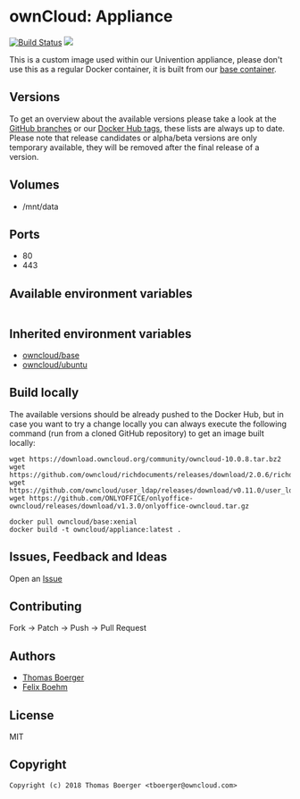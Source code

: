 # ownCloud: Appliance

[![Build Status](https://drone.owncloud.com/api/badges/owncloud-docker/appliance/status.svg)](https://drone.owncloud.com/owncloud-docker/appliance)
[![](https://images.microbadger.com/badges/image/owncloud/appliance.svg)](https://microbadger.com/images/owncloud/appliance "Get your own image badge on microbadger.com")

This is a custom image used within our Univention appliance, please don't use this as a regular Docker container, it is built from our [base container](https://registry.hub.docker.com/u/owncloud/base/).


## Versions

To get an overview about the available versions please take a look at the [GitHub branches](https://github.com/owncloud-docker/appliance/branches/all) or our [Docker Hub tags](https://hub.docker.com/r/owncloud/appliance/tags/), these lists are always up to date. Please note that release candidates or alpha/beta versions are only temporary available, they will be removed after the final release of a version.


## Volumes

* /mnt/data


## Ports

* 80
* 443


## Available environment variables

```

```

## Inherited environment variables

* [owncloud/base](https://github.com/owncloud-docker/base#available-environment-variables)
* [owncloud/ubuntu](https://github.com/owncloud-docker/ubuntu#available-environment-variables)


## Build locally

The available versions should be already pushed to the Docker Hub, but in case you want to try a change locally you can always execute the following command (run from a cloned GitHub repository) to get an image built locally:

```
wget https://download.owncloud.org/community/owncloud-10.0.8.tar.bz2
wget https://github.com/owncloud/richdocuments/releases/download/2.0.6/richdocuments.tar.gz
wget https://github.com/owncloud/user_ldap/releases/download/v0.11.0/user_ldap.tar.gz
wget https://github.com/ONLYOFFICE/onlyoffice-owncloud/releases/download/v1.3.0/onlyoffice-owncloud.tar.gz

docker pull owncloud/base:xenial
docker build -t owncloud/appliance:latest .
```


## Issues, Feedback and Ideas

Open an [Issue](https://github.com/owncloud-docker/appliance/issues)


## Contributing

Fork -> Patch -> Push -> Pull Request


## Authors

* [Thomas Boerger](https://github.com/tboerger)
* [Felix Boehm](https://github.com/felixboehm)


## License

MIT


## Copyright

```
Copyright (c) 2018 Thomas Boerger <tboerger@owncloud.com>
```
